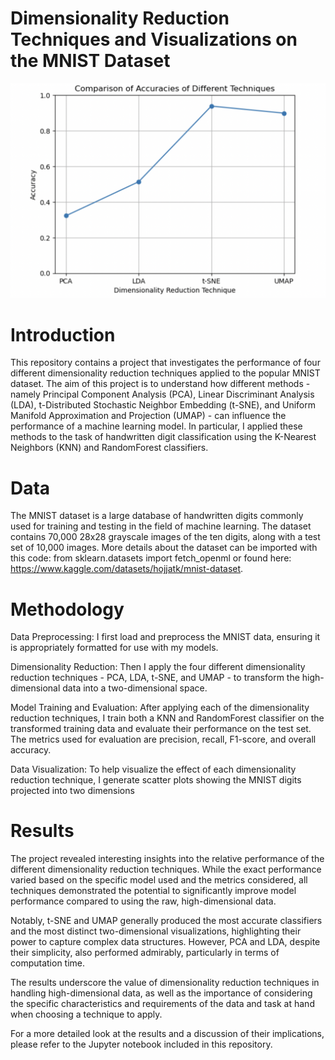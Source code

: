 # Dimensionality Reduction Techniques and Visualizations on the MNIST Dataset

![line graph](<Images/Line graph.png>)

# Introduction
This repository contains a project that investigates the performance of four different dimensionality reduction techniques applied to the popular MNIST dataset. The aim of this project is to understand how different methods - namely Principal Component Analysis (PCA), Linear Discriminant Analysis (LDA), t-Distributed Stochastic Neighbor Embedding (t-SNE), and Uniform Manifold Approximation and Projection (UMAP) - can influence the performance of a machine learning model. In particular, I applied these methods to the task of handwritten digit classification using the K-Nearest Neighbors (KNN) and RandomForest classifiers.

# Data
The MNIST dataset is a large database of handwritten digits commonly used for training and testing in the field of machine learning. The dataset contains 70,000 28x28 grayscale images of the ten digits, along with a test set of 10,000 images. More details about the dataset can be imported with this code: from sklearn.datasets import fetch_openml or found here: https://www.kaggle.com/datasets/hojjatk/mnist-dataset.

# Methodology
Data Preprocessing: I first load and preprocess the MNIST data, ensuring it is appropriately formatted for use with my models.

Dimensionality Reduction: Then I apply the four different dimensionality reduction techniques - PCA, LDA, t-SNE, and UMAP - to transform the high-dimensional data into a two-dimensional space.

Model Training and Evaluation: After applying each of the dimensionality reduction techniques, I train both a KNN and RandomForest classifier on the transformed training data and evaluate their performance on the test set. The metrics used for evaluation are precision, recall, F1-score, and overall accuracy.

Data Visualization: To help visualize the effect of each dimensionality reduction technique, I generate scatter plots showing the MNIST digits projected into two dimensions

# Results
The project revealed interesting insights into the relative performance of the different dimensionality reduction techniques. While the exact performance varied based on the specific model used and the metrics considered, all techniques demonstrated the potential to significantly improve model performance compared to using the raw, high-dimensional data.

Notably, t-SNE and UMAP generally produced the most accurate classifiers and the most distinct two-dimensional visualizations, highlighting their power to capture complex data structures. However, PCA and LDA, despite their simplicity, also performed admirably, particularly in terms of computation time.

The results underscore the value of dimensionality reduction techniques in handling high-dimensional data, as well as the importance of considering the specific characteristics and requirements of the data and task at hand when choosing a technique to apply.

For a more detailed look at the results and a discussion of their implications, please refer to the Jupyter notebook included in this repository.


